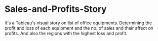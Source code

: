 # Sales-and-Profits-Story
It's a Tableau's visual story on list of office equipments. Determining the profit and loss of each equipment and the no. of sales and their affect on profits.
And also the regions with the highest loss and profit.
